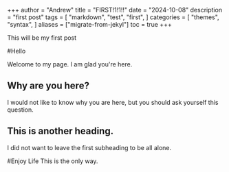 +++
author = "Andrew"
title = "FIRST!1!1!!"
date = "2024-10-08"
description = "first post"
tags = [
    "markdown",
    "test",
    "first",
]
categories = [
    "themes",
    "syntax",
]
aliases = ["migrate-from-jekyl"]
toc = true
+++

This will be my first post
<!--more-->

#Hello

Welcome to my page. I am glad you're here.

## Why are you here?

I would not like to know why you are here, but you should ask yourself this question.

## This is another heading.

I did not want to leave the first subheading to be all alone.

#Enjoy Life
This is the only way.